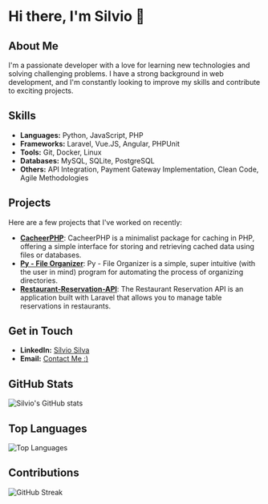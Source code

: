 # Hi there, I'm Silvio 👋

## About Me
I'm a passionate developer with a love for learning new technologies and solving challenging problems. I have a strong background in web development, and I'm constantly looking to improve my skills and contribute to exciting projects.

## Skills
- **Languages:** Python, JavaScript, PHP
- **Frameworks:** Laravel, Vue.JS, Angular, PHPUnit
- **Tools:** Git, Docker, Linux
- **Databases:** MySQL, SQLite, PostgreSQL
- **Others:** API Integration, Payment Gateway Implementation, Clean Code, Agile Methodologies

## Projects
Here are a few projects that I've worked on recently:

- [**CacheerPHP**](https://github.com/silviooosilva/CacheerPHP): CacheerPHP is a minimalist package for caching in PHP, offering a simple interface for storing and retrieving cached data using files or databases.
- [**Py - File Organizer**](https://github.com/silviooosilva/Py-File-Organizer): Py - File Organizer is a simple, super intuitive (with the user in mind) program for automating the process of organizing directories.
- [**Restaurant-Reservation-API**](https://github.com/silviooosilva/Restaurant-Reservation-API): The Restaurant Reservation API is an application built with Laravel that allows you to manage table reservations in restaurants.

## Get in Touch
- **LinkedIn:** [Sílvio Silva](https://www.linkedin.com/in/silviooosilva/)
- **Email:** [Contact Me :)](mailto:gasparsilvio7@gmail.com)

## GitHub Stats
![Silvio's GitHub stats](https://github-readme-stats.vercel.app/api?username=silviooosilva&show_icons=true&theme=radical)

## Top Languages
![Top Languages](https://github-readme-stats.vercel.app/api/top-langs/?username=silviooosilva&layout=compact&theme=radical)

## Contributions
![GitHub Streak](https://github-readme-streak-stats.herokuapp.com/?user=silviooosilva&theme=radical)

<!--
**silviooosilva/silviooosilva** is a special repository because its `README.md` (this file) appears on your GitHub profile.
-->
